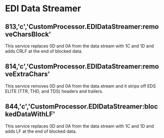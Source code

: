 # EDI Data Streamer
##	813,'c','CustomProcessor.EDIDataStreamer:removeCharsBlock'
This service replaces 0D and 0A from the data stream with 1C and 1D and adds CRLF at the end of blocked data.
## 814,'c','CustomProcessor.EDIDataStreamer:removeExtraChars'
This service removes 0D and 0A from the data stream and it strips off EDS ELITE (TTR, THD, and TDS) headers and trailers.
## 844,'c','CustomProcessor.EDIDataStreamer:blockedDataWithLF'
This service replaces 0D and 0A from the data stream with 1C and 1D and adds LF at the end of blocked data.
